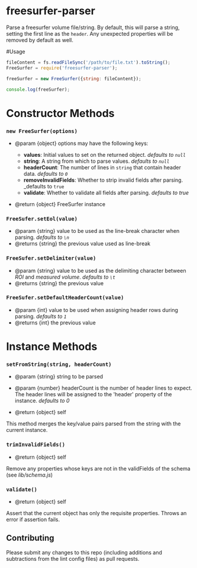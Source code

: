 # freesurfer-parser
Parse a freesurfer volume file/string. By default, this will parse a string, setting the first line as the `header`. Any unexpected properties will be removed by default as well.

#Usage
```js
fileContent = fs.readFileSync('/path/to/file.txt').toString();
FreeSurfer = require('freesurfer-parser');

freeSurfer = new FreeSurfer({string: fileContent});

console.log(freeSurfer);
```

# Constructor Methods
### `new FreeSurfer(options)`
- @param {object} options may have the following keys:

  - **values**: Initial values to set on the returned object. _defaults to `null`_
  - **string**: A string from which to parse values. _defaults to `null`_
  - **headerCount**: The number of lines in `string` that contain header data.
_defaults to `0`_
  - **removeInvalidFields**: Whether to strip invalid fields after parsing.
_defaults to `true`
  - **validate**: Whether to validate all fields after parsing. _defaults to true_

- @return {object} FreeSurfer instance

### `FreeSufer.setEol(value)`
- @param {string} value to be used as the line-break character when parsing.
_defaults to `\n`_
- @returns {string} the previous value used as line-break

### `FreeSufer.setDelimiter(value)`
- @param {string} value to be used as the delimiting character between _ROI_ and _measured volume_.
_defaults to `\t`_
- @returns {string} the previous value

### `FreeSufer.setDefaultHeaderCount(value)`
- @param {int} value to be used when assigning header rows during parsing.
_defaults to `1`_
- @returns {int} the previous value

# Instance Methods

### `setFromString(string, headerCount)`
- @param {string} string to be parsed
- @param {number} headerCount is the number of header lines to expect.
The header lines will be assigned to the 'header' property of the instance.
_defaults to 0_

- @return {object} self

This method merges the key/value pairs parsed from the string with the current instance.

### `trimInvalidFields()`
- @return {object} self

Remove any properties whose keys are not in the validFields of the schema (see _lib/schema.js_)

### `validate()`
- @return {object} self

Assert that the current object has only the requisite properties. Throws an error if assertion fails.

## Contributing
Please submit any changes to this repo (including additions and subtractions from the lint config files) as pull requests.
